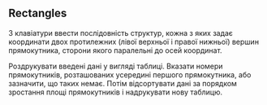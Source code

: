 ## Rectangles

З клавіатури ввести послідовність структур, кожна з яких задає координати двох протилежних 
(лівої верхньої і правої нижньої) вершин прямокутника, сторони якого паралельні до осей координат. 

Роздрукувати введені дані у вигляді таблиці. 
Вказати номери прямокутників, розташованих усередині першого прямокутника, або зазначити, що таких немає. 
Потім відсортувати дані за порядком зростання площі прямокутників і надрукувати нову таблицю.